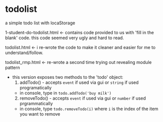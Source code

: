 # todolist

a simple todo list with locaStorage

1-student-do-todolist.html <- contains code provided to us with 'fill in the blank' code. this code seemed very ugly and hard to read. 

todolist.html <- i re-wrote the code to make it cleaner and easier for me to understand/follow.

todolist_rmp.html <- re-wrote a second time trying out revealing module pattern
  - this version exposes two methods to the 'todo' object:
    1. addTodo() - accepts `event` if used via gui or `string` if used programatically
      - in console, type in `todo.addTodo('buy milk')`
    2. removeTodo()  - accepts `event` if used via gui or `number` if used prgrammatically
      - in console, type `todo.removeTodo(i)` where `i` is the index of the item you want to remove
